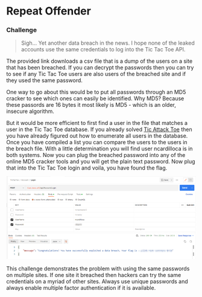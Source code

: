 # Repeat Offender

### Challenge
> Sigh... Yet another data breach in the news. I hope none of the leaked accounts use the same credentials to log into the Tic Tac Toe API.

The provided link downloads a csv file that is a dump of the users on a site that has been breached. If you can decrypt the passwords then you can try to see if any Tic Tac Toe users are also users of the breached site and if they used the same password.

One way to go about this would be to put all passwords through an MD5 cracker to see which ones can easily be identified. Why MD5? Because these passords are 16 bytes it most likely is MD5 - which is an older, insecure algorithm. 

But it would be more efficient to first find a user in the file that matches a user in the Tic Tac Toe database. If you already solved [Tic Attack Toe](TicAttackToe.md) then you have already figured out how to enumerate all users in the database. Once you have compiled a list you can compare the users to the users in the breach file. With a little determination you will find user ncardilloca is in both systems. Now you can plug the breached password into any of the online MD5 cracker tools and you will get the plain text password. Now plug that into the Tic Tac Toe login and voila, you have found the flag.

![](image/repeatoffender.png)


This challenge demonstrates the problem with using the same passwords on multiple sites. If one site it breached then hackers can try the same credentials on a myriad of other sites. Always use unique passwords and always enable multiple factor authentication if it is available.
